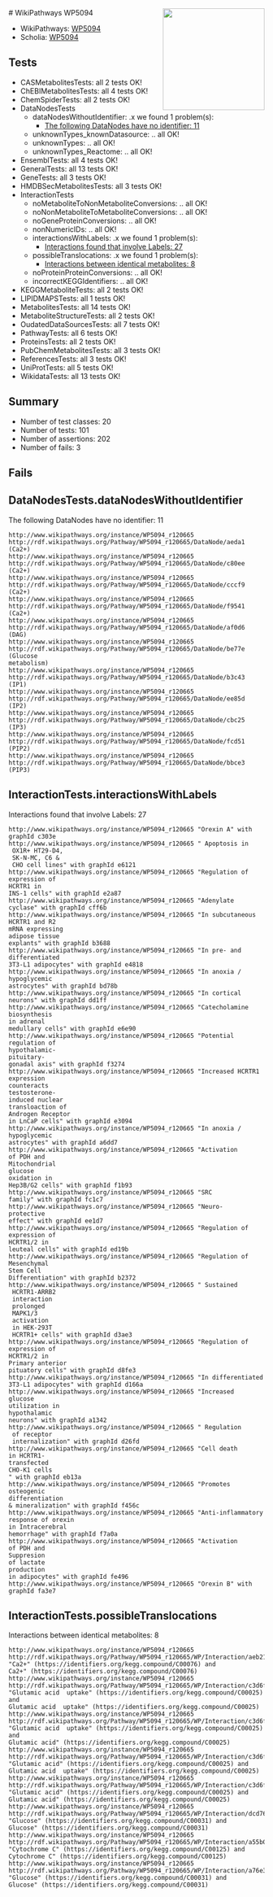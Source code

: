 <img style="float: right; width: 200px" src="https://upload.wikimedia.org/wikipedia/commons/thumb/8/83/Wplogo_with_text_500.png/640px-Wplogo_with_text_500.png" />
# WikiPathways WP5094

* WikiPathways: [WP5094](https://new.wikipathways.org/pathways/WP5094)
* Scholia: [WP5094](https://scholia.toolforge.org/wikipathways/WP5094)
## Tests
* CASMetabolitesTests: all 2 tests OK!
* ChEBIMetabolitesTests: all 4 tests OK!
* ChemSpiderTests: all 2 tests OK!
* DataNodesTests
    * dataNodesWithoutIdentifier: .x we found 1 problem(s):
        * [The following DataNodes have no identifier: 11](#8792c491)
    * unknownTypes_knownDatasource: .. all OK!
    * unknownTypes: .. all OK!
    * unknownTypes_Reactome: .. all OK!
* EnsemblTests: all 4 tests OK!
* GeneralTests: all 13 tests OK!
* GeneTests: all 3 tests OK!
* HMDBSecMetabolitesTests: all 3 tests OK!
* InteractionTests
    * noMetaboliteToNonMetaboliteConversions: .. all OK!
    * noNonMetaboliteToMetaboliteConversions: .. all OK!
    * noGeneProteinConversions: .. all OK!
    * nonNumericIDs: .. all OK!
    * interactionsWithLabels: .x we found 1 problem(s):
        * [Interactions found that involve Labels: 27](#fe97a8de)
    * possibleTranslocations: .x we found 1 problem(s):
        * [Interactions between identical metabolites: 8](#d59038cb)
    * noProteinProteinConversions: .. all OK!
    * incorrectKEGGIdentifiers: .. all OK!
* KEGGMetaboliteTests: all 2 tests OK!
* LIPIDMAPSTests: all 1 tests OK!
* MetabolitesTests: all 14 tests OK!
* MetaboliteStructureTests: all 2 tests OK!
* OudatedDataSourcesTests: all 7 tests OK!
* PathwayTests: all 6 tests OK!
* ProteinsTests: all 2 tests OK!
* PubChemMetabolitesTests: all 3 tests OK!
* ReferencesTests: all 3 tests OK!
* UniProtTests: all 5 tests OK!
* WikidataTests: all 13 tests OK!


## Summary

* Number of test classes: 20
* Number of tests: 101
* Number of assertions: 202
* Number of fails: 3

## Fails

<a name="8792c491" />

## DataNodesTests.dataNodesWithoutIdentifier

The following DataNodes have no identifier: 11
```
http://www.wikipathways.org/instance/WP5094_r120665 http://rdf.wikipathways.org/Pathway/WP5094_r120665/DataNode/aeda1 (Ca2+)
http://www.wikipathways.org/instance/WP5094_r120665 http://rdf.wikipathways.org/Pathway/WP5094_r120665/DataNode/c80ee (Ca2+)
http://www.wikipathways.org/instance/WP5094_r120665 http://rdf.wikipathways.org/Pathway/WP5094_r120665/DataNode/cccf9 (Ca2+)
http://www.wikipathways.org/instance/WP5094_r120665 http://rdf.wikipathways.org/Pathway/WP5094_r120665/DataNode/f9541 (Ca2+)
http://www.wikipathways.org/instance/WP5094_r120665 http://rdf.wikipathways.org/Pathway/WP5094_r120665/DataNode/af0d6 (DAG)
http://www.wikipathways.org/instance/WP5094_r120665 http://rdf.wikipathways.org/Pathway/WP5094_r120665/DataNode/be77e (Glucose
metabolism)
http://www.wikipathways.org/instance/WP5094_r120665 http://rdf.wikipathways.org/Pathway/WP5094_r120665/DataNode/b3c43 (IP1)
http://www.wikipathways.org/instance/WP5094_r120665 http://rdf.wikipathways.org/Pathway/WP5094_r120665/DataNode/ee85d (IP2)
http://www.wikipathways.org/instance/WP5094_r120665 http://rdf.wikipathways.org/Pathway/WP5094_r120665/DataNode/cbc25 (IP3)
http://www.wikipathways.org/instance/WP5094_r120665 http://rdf.wikipathways.org/Pathway/WP5094_r120665/DataNode/fcd51 (PIP2)
http://www.wikipathways.org/instance/WP5094_r120665 http://rdf.wikipathways.org/Pathway/WP5094_r120665/DataNode/bbce3 (PIP3)
```

<a name="fe97a8de" />

## InteractionTests.interactionsWithLabels

Interactions found that involve Labels: 27
```
http://www.wikipathways.org/instance/WP5094_r120665 "Orexin A" with graphId c303e
http://www.wikipathways.org/instance/WP5094_r120665 " Apoptosis in
 OX1R+ HT29-D4, 
 SK-N-MC, C6 &
 CHO cell lines" with graphId e6121
http://www.wikipathways.org/instance/WP5094_r120665 "Regulation of
expression of
HCRTR1 in
INS-1 cells" with graphId e2a87
http://www.wikipathways.org/instance/WP5094_r120665 "Adenylate
cyclase" with graphId cff6b
http://www.wikipathways.org/instance/WP5094_r120665 "In subcutaneous
HCRTR1 and R2
mRNA expressing
adipose tissue
explants" with graphId b3688
http://www.wikipathways.org/instance/WP5094_r120665 "In pre- and
differentiated 
3T3-L1 adipocytes" with graphId e4818
http://www.wikipathways.org/instance/WP5094_r120665 "In anoxia /
hypoglycemic
astrocytes" with graphId bd78b
http://www.wikipathways.org/instance/WP5094_r120665 "In cortical
neurons" with graphId dd1ff
http://www.wikipathways.org/instance/WP5094_r120665 "Catecholamine
biosynthesis
in adrenal
medullary cells" with graphId e6e90
http://www.wikipathways.org/instance/WP5094_r120665 "Potential
regulation of
hypothalamic-
pituitary-
gonadal axis" with graphId f3274
http://www.wikipathways.org/instance/WP5094_r120665 "Increased HCRTR1
expression 
counteracts
testosterone-
induced nuclear
transloaction of
Androgen Receptor
in LnCaP cells" with graphId e3094
http://www.wikipathways.org/instance/WP5094_r120665 "In anoxia /
hypoglycemic
astrocytes" with graphId a6dd7
http://www.wikipathways.org/instance/WP5094_r120665 "Activation
of PDH and
Mitochondrial
glucose
oxidation in
Hep3B/G2 cells" with graphId f1b93
http://www.wikipathways.org/instance/WP5094_r120665 "SRC 
family" with graphId fc1c7
http://www.wikipathways.org/instance/WP5094_r120665 "Neuro-
protective
effect" with graphId ee1d7
http://www.wikipathways.org/instance/WP5094_r120665 "Regulation of
expression of
HCRTR1/2 in
leuteal cells" with graphId ed19b
http://www.wikipathways.org/instance/WP5094_r120665 "Regulation of
Mesenchymal
Stem Cell
Differentiation" with graphId b2372
http://www.wikipathways.org/instance/WP5094_r120665 " Sustained 
 HCRTR1-ARRB2
 interaction 
 prolonged
 MAPK1/3
 activation
 in HEK-293T
 HCRTR1+ cells" with graphId d3ae3
http://www.wikipathways.org/instance/WP5094_r120665 "Regulation of
expression of
HCRTR1/2 in
Primary anterior
pituatory cells" with graphId d8fe3
http://www.wikipathways.org/instance/WP5094_r120665 "In differentiated 
3T3-L1 adipocytes" with graphId d166a
http://www.wikipathways.org/instance/WP5094_r120665 "Increased
glucose
utilization in
hypothalamic
neurons" with graphId a1342
http://www.wikipathways.org/instance/WP5094_r120665 " Regulation
 of receptor
 internalization" with graphId d26fd
http://www.wikipathways.org/instance/WP5094_r120665 "Cell death
in HCRTR1-
transfected
CHO-K1 cells
" with graphId eb13a
http://www.wikipathways.org/instance/WP5094_r120665 "Promotes
osteogenic
differentiation
& mineralization" with graphId f456c
http://www.wikipathways.org/instance/WP5094_r120665 "Anti-inflammatory
response of orexin
in Intracerebral
hemorrhage" with graphId f7a0a
http://www.wikipathways.org/instance/WP5094_r120665 "Activation
of PDH and 
Suppresion
of lactate 
production
in adipocytes" with graphId fe496
http://www.wikipathways.org/instance/WP5094_r120665 "Orexin B" with graphId fa3e7
```

<a name="d59038cb" />

## InteractionTests.possibleTranslocations

Interactions between identical metabolites: 8
```
http://www.wikipathways.org/instance/WP5094_r120665 http://rdf.wikipathways.org/Pathway/WP5094_r120665/WP/Interaction/aeb21 "Ca2+" (https://identifiers.org/kegg.compound/C00076) and 
Ca2+" (https://identifiers.org/kegg.compound/C00076)
http://www.wikipathways.org/instance/WP5094_r120665 http://rdf.wikipathways.org/Pathway/WP5094_r120665/WP/Interaction/c3d6f "Glutamic acid  uptake" (https://identifiers.org/kegg.compound/C00025) and 
Glutamic acid  uptake" (https://identifiers.org/kegg.compound/C00025)
http://www.wikipathways.org/instance/WP5094_r120665 http://rdf.wikipathways.org/Pathway/WP5094_r120665/WP/Interaction/c3d6f "Glutamic acid  uptake" (https://identifiers.org/kegg.compound/C00025) and 
Glutamic acid" (https://identifiers.org/kegg.compound/C00025)
http://www.wikipathways.org/instance/WP5094_r120665 http://rdf.wikipathways.org/Pathway/WP5094_r120665/WP/Interaction/c3d6f "Glutamic acid" (https://identifiers.org/kegg.compound/C00025) and 
Glutamic acid  uptake" (https://identifiers.org/kegg.compound/C00025)
http://www.wikipathways.org/instance/WP5094_r120665 http://rdf.wikipathways.org/Pathway/WP5094_r120665/WP/Interaction/c3d6f "Glutamic acid" (https://identifiers.org/kegg.compound/C00025) and 
Glutamic acid" (https://identifiers.org/kegg.compound/C00025)
http://www.wikipathways.org/instance/WP5094_r120665 http://rdf.wikipathways.org/Pathway/WP5094_r120665/WP/Interaction/dcd76 "Glucose" (https://identifiers.org/kegg.compound/C00031) and 
Glucose" (https://identifiers.org/kegg.compound/C00031)
http://www.wikipathways.org/instance/WP5094_r120665 http://rdf.wikipathways.org/Pathway/WP5094_r120665/WP/Interaction/a55b0 "Cytochrome C" (https://identifiers.org/kegg.compound/C00125) and 
Cytochrome C" (https://identifiers.org/kegg.compound/C00125)
http://www.wikipathways.org/instance/WP5094_r120665 http://rdf.wikipathways.org/Pathway/WP5094_r120665/WP/Interaction/a76e3 "Glucose" (https://identifiers.org/kegg.compound/C00031) and 
Glucose" (https://identifiers.org/kegg.compound/C00031)
```

